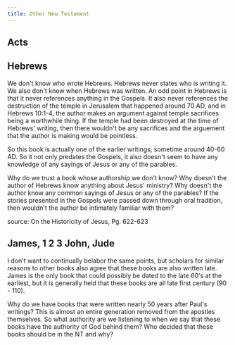 ```yaml
---
title: Other New Testament
---
```


<RedTitleBar
  title="Misc New Testament Books"
/>

## Acts

## Hebrews

We don't know who wrote Hebrews. Hebrews never states who is writing it. We also don't know when Hebrews was written. An odd point in Hebrews is that it never references anything in the Gospels. It also never references the destruction of the temple in Jerusalem that happened around 70 AD, and in Hebrews 10:1-4, the author makes an argument against temple sacrifices being a worthwhile thing. If the temple had been destroyed at the time of Hebrews' writing, then there wouldn't be any sacrifices and the arguement that the author is making would be pointless.

So this book is actually one of the earlier writings, sometime around 40-60 AD. So it not only predates the Gospels, it also doesn't seem to have any knowledge of any sayings of Jesus or any of the parables.

Why do we trust a book whose authorship we don't know? Why doesn't the author of Hebrews know anything about Jesus' ministry? Why doesn't the author know any common sayings of Jesus or any of the parables? If the stories presented in the Gospels were passed down through oral tradition, then wouldn't the author be intimately familiar with them?

source: On the Historicity of Jesus, Pg. 622-623

## James, 1 2 3 John, Jude

I don't want to continually belabor the same points, but scholars for similar reasons to other books also agree that these books are also written late. James is the only book that could possibly be dated to the late 60's at the earliest, but it is generally held that these books are all late first century (90 - 110).

Why do we have books that were written nearly 50 years after Paul's writings? This is almost an entire generation removed from the apostles themselves. So what authority are we listening to when we say that these books have the authority of God behind them? Who decided that these books should be in the NT and why?
